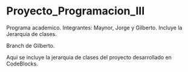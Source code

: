 # Proyecto_Programacion_III
Programa academico. Integrantes: Maynor, Jorge y Gilberto. 
Incluye la Jerarquia de clases.

Branch de Gilberto.

Aqui se incluye la jerarquia de clases del proyecto desarrollado en CodeBlocks.
